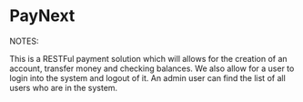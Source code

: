# PayNext

NOTES:

This is a RESTFul payment solution which will allows for the creation of an account, transfer money and checking balances. We also allow for a user to login into the system and logout of it. An admin user can find the list of all users who are in the system.